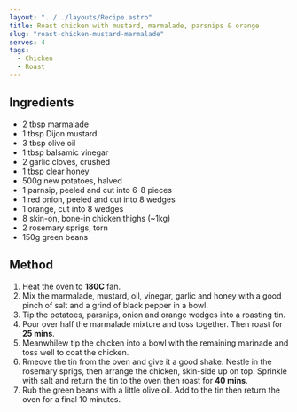 ```yaml
---
layout: "../../layouts/Recipe.astro"
title: Roast chicken with mustard, marmalade, parsnips & orange
slug: "roast-chicken-mustard-marmalade"
serves: 4
tags:
  - Chicken
  - Roast
---
```


## Ingredients

- 2 tbsp marmalade
- 1 tbsp Dijon mustard
- 3 tbsp olive oil
- 1 tbsp balsamic vinegar
- 2 garlic cloves, crushed
- 1 tbsp clear honey
- 500g new potatoes, halved
- 1 parnsip, peeled and cut into 6-8 pieces
- 1 red onion, peeled and cut into 8 wedges
- 1 orange, cut into 8 wedges
- 8 skin-on, bone-in chicken thighs (~1kg)
- 2 rosemary sprigs, torn
- 150g green beans

## Method

1. Heat the oven to **180C** fan.
1. Mix the marmalade, mustard, oil, vinegar, garlic and honey with a good pinch of salt and a grind of black pepper in a bowl.
1. Tip the potatoes, parsnips, onion and orange wedges into a roasting tin.
1. Pour over half the marmalade mixture and toss together. Then roast for **25 mins**.
1. Meanwhilew tip the chicken into a bowl with the remaining marinade and toss well to coat the chicken.
1. Rmeove the tin from the oven and give it a good shake. Nestle in the rosemary sprigs, then arrange the chicken, skin-side up on top. Sprinkle with salt and return the tin to the oven then roast for **40 mins**.
1. Rub the green beans with a little olive oil. Add to the tin then return the oven for a final 10 minutes.
